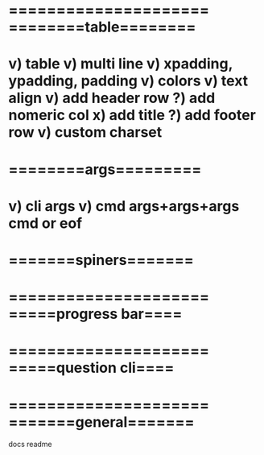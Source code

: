 =====================
========table========
=====================
v) table
v) multi line
v) xpadding, ypadding, padding
v) colors
v) text align
v) add header row
?) add nomeric col
x) add title
?) add footer row
v) custom charset
=====================
========args=========
=====================
v) cli args
v) cmd args+args+args cmd or eof
=====================
=======spiners=======
=====================

=====================
=====progress bar====
=====================

=====================
=====question cli====
=====================

=====================
=======general=======
=====================
docs
readme
